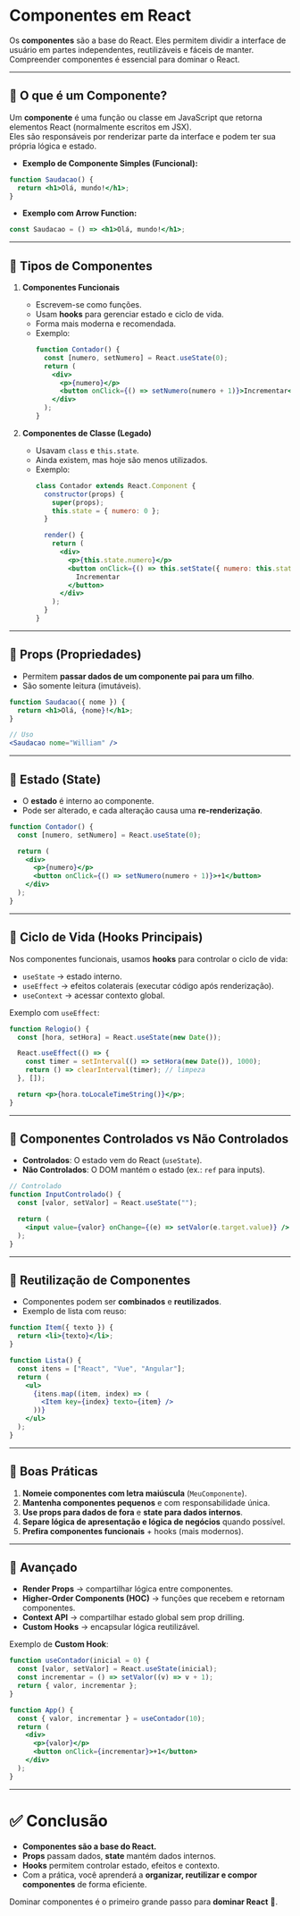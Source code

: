 # Componentes em React

Os **componentes** são a base do React. Eles permitem dividir a interface de usuário em partes independentes, reutilizáveis e fáceis de manter.  
Compreender componentes é essencial para dominar o React.

---

## 📌 O que é um Componente?

Um **componente** é uma função ou classe em JavaScript que retorna elementos React (normalmente escritos em JSX).  
Eles são responsáveis por renderizar parte da interface e podem ter sua própria lógica e estado.

- **Exemplo de Componente Simples (Funcional):**

```jsx
function Saudacao() {
  return <h1>Olá, mundo!</h1>;
}
```

- **Exemplo com Arrow Function:**

```jsx
const Saudacao = () => <h1>Olá, mundo!</h1>;
```

---

## 📌 Tipos de Componentes

1. **Componentes Funcionais**
   - Escrevem-se como funções.
   - Usam **hooks** para gerenciar estado e ciclo de vida.
   - Forma mais moderna e recomendada.
   - Exemplo:
     ```jsx
     function Contador() {
       const [numero, setNumero] = React.useState(0);
       return (
         <div>
           <p>{numero}</p>
           <button onClick={() => setNumero(numero + 1)}>Incrementar</button>
         </div>
       );
     }
     ```

2. **Componentes de Classe (Legado)**
   - Usavam `class` e `this.state`.
   - Ainda existem, mas hoje são menos utilizados.
   - Exemplo:
     ```jsx
     class Contador extends React.Component {
       constructor(props) {
         super(props);
         this.state = { numero: 0 };
       }

       render() {
         return (
           <div>
             <p>{this.state.numero}</p>
             <button onClick={() => this.setState({ numero: this.state.numero + 1 })}>
               Incrementar
             </button>
           </div>
         );
       }
     }
     ```

---

## 📌 Props (Propriedades)

- Permitem **passar dados de um componente pai para um filho**.
- São somente leitura (imutáveis).

```jsx
function Saudacao({ nome }) {
  return <h1>Olá, {nome}!</h1>;
}

// Uso
<Saudacao nome="William" />
```

---

## 📌 Estado (State)

- O **estado** é interno ao componente.
- Pode ser alterado, e cada alteração causa uma **re-renderização**.

```jsx
function Contador() {
  const [numero, setNumero] = React.useState(0);

  return (
    <div>
      <p>{numero}</p>
      <button onClick={() => setNumero(numero + 1)}>+1</button>
    </div>
  );
}
```

---

## 📌 Ciclo de Vida (Hooks Principais)

Nos componentes funcionais, usamos **hooks** para controlar o ciclo de vida:

- `useState` → estado interno.
- `useEffect` → efeitos colaterais (executar código após renderização).
- `useContext` → acessar contexto global.

Exemplo com `useEffect`:
```jsx
function Relogio() {
  const [hora, setHora] = React.useState(new Date());

  React.useEffect(() => {
    const timer = setInterval(() => setHora(new Date()), 1000);
    return () => clearInterval(timer); // limpeza
  }, []);

  return <p>{hora.toLocaleTimeString()}</p>;
}
```

---

## 📌 Componentes Controlados vs Não Controlados

- **Controlados**: O estado vem do React (`useState`).
- **Não Controlados**: O DOM mantém o estado (ex.: `ref` para inputs).

```jsx
// Controlado
function InputControlado() {
  const [valor, setValor] = React.useState("");

  return (
    <input value={valor} onChange={(e) => setValor(e.target.value)} />
  );
}
```

---

## 📌 Reutilização de Componentes

- Componentes podem ser **combinados** e **reutilizados**.
- Exemplo de lista com reuso:

```jsx
function Item({ texto }) {
  return <li>{texto}</li>;
}

function Lista() {
  const itens = ["React", "Vue", "Angular"];
  return (
    <ul>
      {itens.map((item, index) => (
        <Item key={index} texto={item} />
      ))}
    </ul>
  );
}
```

---

## 📌 Boas Práticas

1. **Nomeie componentes com letra maiúscula** (`MeuComponente`).
2. **Mantenha componentes pequenos** e com responsabilidade única.
3. **Use props para dados de fora** e **state para dados internos**.
4. **Separe lógica de apresentação e lógica de negócios** quando possível.
5. **Prefira componentes funcionais** + hooks (mais modernos).

---

## 📌 Avançado

- **Render Props** → compartilhar lógica entre componentes.
- **Higher-Order Components (HOC)** → funções que recebem e retornam componentes.
- **Context API** → compartilhar estado global sem prop drilling.
- **Custom Hooks** → encapsular lógica reutilizável.

Exemplo de **Custom Hook**:
```jsx
function useContador(inicial = 0) {
  const [valor, setValor] = React.useState(inicial);
  const incrementar = () => setValor((v) => v + 1);
  return { valor, incrementar };
}

function App() {
  const { valor, incrementar } = useContador(10);
  return (
    <div>
      <p>{valor}</p>
      <button onClick={incrementar}>+1</button>
    </div>
  );
}
```

---

# ✅ Conclusão

- **Componentes são a base do React.**
- **Props** passam dados, **state** mantém dados internos.
- **Hooks** permitem controlar estado, efeitos e contexto.
- Com a prática, você aprenderá a **organizar, reutilizar e compor componentes** de forma eficiente.

Dominar componentes é o primeiro grande passo para **dominar React** 🚀.

